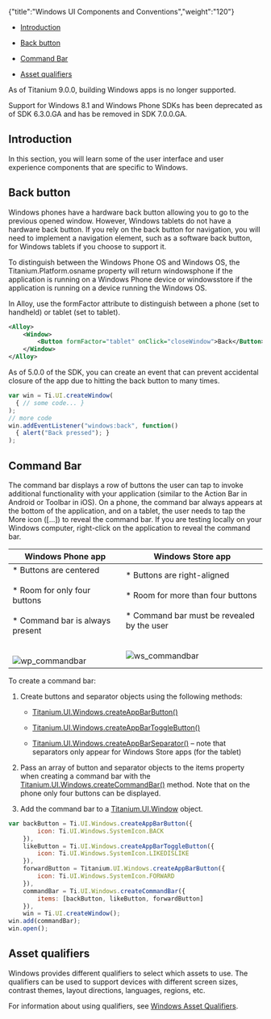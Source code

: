 {"title":"Windows UI Components and Conventions","weight":"120"}

* [Introduction](#introduction)

* [Back button](#back-button)

* [Command Bar](#command-bar)

* [Asset qualifiers](#asset-qualifiers)

As of Titanium 9.0.0, building Windows apps is no longer supported.

Support for Windows 8.1 and Windows Phone SDKs has been deprecated as of SDK 6.3.0.GA and has be removed in SDK 7.0.0.GA.

## Introduction

In this section, you will learn some of the user interface and user experience components that are specific to Windows.

## Back button

Windows phones have a hardware back button allowing you to go to the previous opened window. However, Windows tablets do not have a hardware back button. If you rely on the back button for navigation, you will need to implement a navigation element, such as a software back button, for Windows tablets if you choose to support it.

To distinguish between the Windows Phone OS and Windows OS, the Titanium.Platform.osname property will return windowsphone if the application is running on a Windows Phone device or windowsstore if the application is running on a device running the Windows OS.

In Alloy, use the formFactor attribute to distinguish between a phone (set to handheld) or tablet (set to tablet).

```xml
<Alloy>
    <Window>
        <Button formFactor="tablet" onClick="closeWindow">Back</Button>
    </Window>
</Alloy>
```

As of 5.0.0 of the SDK, you can create an event that can prevent accidental closure of the app due to hitting the back button to many times.

```javascript
var win = Ti.UI.createWindow(
  { // some code... }
);
// more code
win.addEventListener("windows:back", function()
  { alert("Back pressed"); }
);
```

## Command Bar

The command bar displays a row of buttons the user can tap to invoke additional functionality with your application (similar to the Action Bar in Android or Toolbar in iOS). On a phone, the command bar always appears at the bottom of the application, and on a tablet, the user needs to tap the More icon (\[...\]) to reveal the command bar. If you are testing locally on your Windows computer, right-click on the application to reveal the command bar.

| Windows Phone app | Windows Store app |
| --- | --- |
| * Buttons are centered<br />    <br />* Room for only four buttons<br />    <br />* Command bar is always present<br />    <br /><br />![wp_commandbar](/Images/appc/download/attachments/43309475/wp_commandbar.PNG) | * Buttons are right-aligned<br />    <br />* Room for more than four buttons<br />    <br />* Command bar must be revealed by the user<br />    <br /><br />![ws_commandbar](/Images/appc/download/attachments/43309475/ws_commandbar.png) |

To create a command bar:

1. Create buttons and separator objects using the following methods:

    * [Titanium.UI.Windows.createAppBarButton()](#!/api/Titanium.UI.Windows-method-createAppBarButton)

    * [Titanium.UI.Windows.createAppBarToggleButton()](#!/api/Titanium.UI.Windows-method-createAppBarToggleButton)

    * [Titanium.UI.Windows.createAppBarSeparator()](#!/api/Titanium.UI.Windows-method-createAppBarSeparator) – note that separators only appear for Windows Store apps (for the tablet)

2. Pass an array of button and separator objects to the items property when creating a command bar with the [Titanium.UI.Windows.createCommandBar()](#!/api/Titanium.UI.Windows-method-createCommandBar) method. Note that on the phone only four buttons can be displayed.

3. Add the command bar to a [Titanium.UI.Window](#!/api/Titanium.UI.Window) object.

```javascript
var backButton = Ti.UI.Windows.createAppBarButton({
        icon: Ti.UI.Windows.SystemIcon.BACK
    }),
    likeButton = Ti.UI.Windows.createAppBarToggleButton({
        icon: Ti.UI.Windows.SystemIcon.LIKEDISLIKE
    }),
    forwardButton = Titanium.UI.Windows.createAppBarButton({
        icon: Ti.UI.Windows.SystemIcon.FORWARD
    }),
    commandBar = Ti.UI.Windows.createCommandBar({
        items: [backButton, likeButton, forwardButton]
    }),
    win = Ti.UI.createWindow();
win.add(commandBar);
win.open();
```

## Asset qualifiers

Windows provides different qualifiers to select which assets to use. The qualifiers can be used to support devices with different screen sizes, contrast themes, layout directions, languages, regions, etc.

For information about using qualifiers, see [Windows Asset Qualifiers](/docs/appc/Titanium_SDK/Titanium_SDK_How-tos/User_Interface_Deep_Dives/Windows_UI_Components_and_Conventions/Windows_Asset_Qualifiers/).
